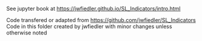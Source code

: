 See jupyter book at https://jwfiedler.github.io/SL_Indicators/intro.html

Code transfered or adapted from https://github.com/jwfiedler/SL_Indicators
Code in this folder created by jwfiedler with minor changes unless otherwise noted
